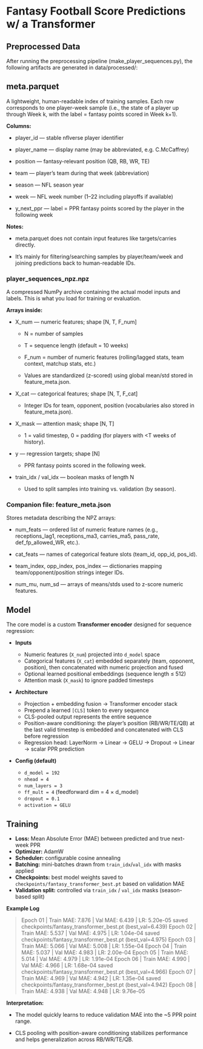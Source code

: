 # Fantasy Football Score Predictions w/ a Transformer

## Preprocessed Data

After running the preprocessing pipeline (make_player_sequences.py), the following artifacts are generated in data/processed/:

## meta.parquet

A lightweight, human-readable index of training samples.
Each row corresponds to one player-week sample (i.e., the state of a player up through Week k, with the label = fantasy points scored in Week k+1).

**Columns:**

- player_id — stable nflverse player identifier

- player_name — display name (may be abbreviated, e.g. C.McCaffrey)

- position — fantasy-relevant position (QB, RB, WR, TE)

- team — player’s team during that week (abbreviation)

- season — NFL season year

- week — NFL week number (1–22 including playoffs if available)

- y_next_ppr — label = PPR fantasy points scored by the player in the following week

**Notes:**

- meta.parquet does not contain input features like targets/carries directly.

- It’s mainly for filtering/searching samples by player/team/week and joining predictions back to human-readable IDs.

### player_sequences_npz.npz

A compressed NumPy archive containing the actual model inputs and labels.
This is what you load for training or evaluation.

**Arrays inside:**

- X_num — numeric features; shape [N, T, F_num]

    - N = number of samples

    - T = sequence length (default = 10 weeks)

    - F_num = number of numeric features (rolling/lagged stats, team context, matchup stats, etc.)

    - Values are standardized (z-scored) using global mean/std stored in feature_meta.json.

- X_cat — categorical features; shape [N, T, F_cat]

    - Integer IDs for team, opponent, position (vocabularies also stored in feature_meta.json).

- X_mask — attention mask; shape [N, T]

    - 1 = valid timestep, 0 = padding (for players with <T weeks of history).

- y — regression targets; shape [N]

    - PPR fantasy points scored in the following week.

- train_idx / val_idx — boolean masks of length N

    - Used to split samples into training vs. validation (by season).

### Companion file: feature_meta.json

Stores metadata describing the NPZ arrays:

- num_feats — ordered list of numeric feature names (e.g., receptions_lag1, receptions_ma3, carries_ma5, pass_rate, def_fp_allowed_WR, etc.).

- cat_feats — names of categorical feature slots (team_id, opp_id, pos_id).

- team_index, opp_index, pos_index — dictionaries mapping team/opponent/position strings integer IDs.

- num_mu, num_sd — arrays of means/stds used to z-score numeric features.

## Model

The core model is a custom **Transformer encoder** designed for sequence regression:

- **Inputs**
  - Numeric features (`X_num`) projected into `d_model` space
  - Categorical features (`X_cat`) embedded separately (team, opponent, position), then concatenated with numeric projection and fused
  - Optional learned positional embeddings (sequence length ≤ 512)
  - Attention mask (`X_mask`) to ignore padded timesteps

- **Architecture**
  - Projection + embedding fusion → Transformer encoder stack
  - Prepend a learned `[CLS]` token to every sequence
  - CLS-pooled output represents the entire sequence
  - Position-aware conditioning: the player’s position (RB/WR/TE/QB) at the last valid timestep is embedded and concatenated with CLS before regression
  - Regression head: LayerNorm → Linear → GELU → Dropout → Linear → scalar PPR prediction

- **Config (default)**
  - `d_model = 192`
  - `nhead = 4`
  - `num_layers = 3`
  - `ff_mult = 4` (feedforward dim = 4 × d_model)
  - `dropout = 0.1`
  - `activation = GELU`

## Training

- **Loss:** Mean Absolute Error (MAE) between predicted and true next-week PPR
- **Optimizer:** AdamW
- **Scheduler:** configurable cosine annealing
- **Batching:** mini-batches drawn from `train_idx`/`val_idx` with masks applied
- **Checkpoints:** best model weights saved to `checkpoints/fantasy_transformer_best.pt` based on validation MAE
- **Validation split:** controlled via `train_idx` / `val_idx` masks (season-based split)

**Example Log**

> Epoch 01 | Train MAE: 7.876 | Val MAE: 6.439 | LR: 5.20e-05
> saved checkpoints/fantasy_transformer_best.pt (best_val=6.439)
> Epoch 02 | Train MAE: 5.537 | Val MAE: 4.975 | LR: 1.04e-04
> saved checkpoints/fantasy_transformer_best.pt (best_val=4.975)
> Epoch 03 | Train MAE: 5.066 | Val MAE: 5.008 | LR: 1.55e-04
> Epoch 04 | Train MAE: 5.037 | Val MAE: 4.983 | LR: 2.00e-04
> Epoch 05 | Train MAE: 5.014 | Val MAE: 4.979 | LR: 1.91e-04
> Epoch 06 | Train MAE: 4.990 | Val MAE: 4.966 | LR: 1.68e-04
> saved checkpoints/fantasy_transformer_best.pt (best_val=4.966)
> Epoch 07 | Train MAE: 4.969 | Val MAE: 4.942 | LR: 1.35e-04
> saved checkpoints/fantasy_transformer_best.pt (best_val=4.942)
> Epoch 08 | Train MAE: 4.938 | Val MAE: 4.948 | LR: 9.76e-05

**Interpretation:**

- The model quickly learns to reduce validation MAE into the ~5 PPR point range.

- CLS pooling with position-aware conditioning stabilizes performance and helps generalization across RB/WR/TE/QB.